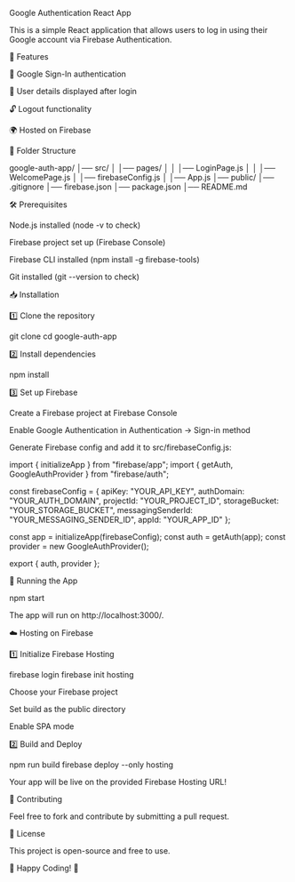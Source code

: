 Google Authentication React App




This is a simple React application that allows users to log in using their Google account via Firebase Authentication.

🚀 Features

🔑 Google Sign-In authentication

👤 User details displayed after login

🔓 Logout functionality

🌍 Hosted on Firebase

📂 Folder Structure

google-auth-app/
│── src/
│   │── pages/
│   │   │── LoginPage.js
│   │   │── WelcomePage.js
│   │── firebaseConfig.js
│   │── App.js
│── public/
│── .gitignore
│── firebase.json
│── package.json
│── README.md

🛠 Prerequisites

Node.js installed (node -v to check)

Firebase project set up (Firebase Console)

Firebase CLI installed (npm install -g firebase-tools)

Git installed (git --version to check)

📥 Installation

1️⃣ Clone the repository

git clone <your-repo-url>
cd google-auth-app

2️⃣ Install dependencies

npm install

3️⃣ Set up Firebase

Create a Firebase project at Firebase Console

Enable Google Authentication in Authentication → Sign-in method

Generate Firebase config and add it to src/firebaseConfig.js:

import { initializeApp } from "firebase/app";
import { getAuth, GoogleAuthProvider } from "firebase/auth";

const firebaseConfig = {
  apiKey: "YOUR_API_KEY",
  authDomain: "YOUR_AUTH_DOMAIN",
  projectId: "YOUR_PROJECT_ID",
  storageBucket: "YOUR_STORAGE_BUCKET",
  messagingSenderId: "YOUR_MESSAGING_SENDER_ID",
  appId: "YOUR_APP_ID"
};

const app = initializeApp(firebaseConfig);
const auth = getAuth(app);
const provider = new GoogleAuthProvider();

export { auth, provider };

🏃 Running the App

npm start

The app will run on http://localhost:3000/.

☁️ Hosting on Firebase

1️⃣ Initialize Firebase Hosting

firebase login
firebase init hosting

Choose your Firebase project

Set build as the public directory

Enable SPA mode

2️⃣ Build and Deploy

npm run build
firebase deploy --only hosting

Your app will be live on the provided Firebase Hosting URL!

🤝 Contributing

Feel free to fork and contribute by submitting a pull request.

📜 License

This project is open-source and free to use.

🚀 Happy Coding! 🎉

